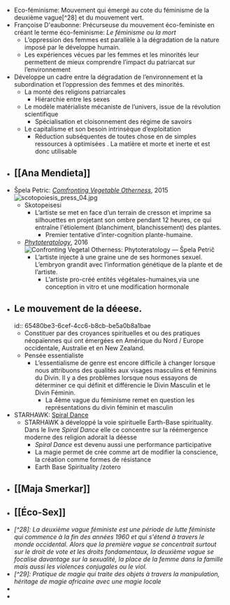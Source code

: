 - Eco-féminisme: Mouvement qui émergé au cote du féminisme de la deuxième vague[^28] et du mouvement vert.
- Françoise D'eaubonne: Précurseuse du mouvement éco-feministe en créant le terme éco-feminisme: *Le féminisme ou la mort*
	- L’oppression des femmes est parallèle à la dégradation de la nature imposé par le développe humain.
	- Les expériences vécues par les femmes et les minorités leur permettent de mieux comprendre l’impact du patriarcat sur l’environnement
- Développe un cadre entre la dégradation de l’environnement et la subordination et l’oppression des femmes et des minorités.
	- La monté des religions patriarcales
		- Hiérarchie entre les sexes
	- Le modèle matérialiste mécaniste de l’univers, issue de la révolution scientifique
		- Spécialisation et cloisonnement des régime de savoirs
	- Le capitalisme et son besoin intrinsèque d’exploitation
		- Réduction subséquentes de toutes chose en de simples ressources à optimisées . La matière et morte et inerte et est donc utilisable
- ## [[Ana Mendieta]]
- Špela Petric: [*Comfronting Vegetable Otherness*](https://www.spelapetric.org/scotopoiesis), 2015 ![scotopoiesis_press_04.jpg](https://images.squarespace-cdn.com/content/v1/5aeca48a506fbe863b23a8b6/1525552300442-FEP7QGQK17Y9ULKP8HCH/scotopoiesis_press_04.jpg)
	- Skotopeisesi
		- L’artiste se met en face d’un terrain de cresson et imprime sa silhouettes en projetant son ombre pendant 12 heures, ce qui entraîne l'étiolement (blanchiment, blanchissement) des plantes.
			- Premier tentative d’inter-cognition plante-humaine.
	- [*Phytoteratology*](https://www.spelapetric.org/phytoteratology), 2016 ![Confronting Vegetal Otherness: Phytoteratology — Špela Petrič](https://images.squarespace-cdn.com/content/v1/5aeca48a506fbe863b23a8b6/1534189733741-1EUWR4JLBX43M635NE6J/MG_6180.jpg)
		- L’artiste injecte à une graine une de ses hormones sexuel. L’embryon grandit avec l’information génétique de la plante et de l’artiste.
			- L’artiste pro-créé entités végétales-humaines,via une conception in vitro et une modification hormonale
- ## Le mouvement de la déeese.
  id:: 65480be3-6cef-4cc6-b8cb-be5a0b8a1bae
	- Constituer par des croyances spirituelles et ou des pratiques néopaïennes qui ont émergées en Amérique du Nord / Europe occidentale, Australie et en New Zealand.
	- Pensée essentialiste
		- L’essentialisme de genre est encore difficile à changer lorsque nous attribuons des qualités aux visages masculins et féminins du Divin. Il y a des problèmes lorsque nous essayons de déterminer ce qui définit et différencie le Divin Masculin et le Divin Féminin.
			- La 4ème vague du féminisme remet en question les représentations du divin féminin et masculin
- STARHAWK: [Spiral Dance](https://starhawk.org/writing/books/the-spiral-dance/)
	- STARHAWK à développé la voie spirituelle Earth-Base spirituality. Dans le livre *Spiral Dance* elle ce concentre sur la réémergence moderne des religion adorait la déesse
		- *Spiral Dance* est devenu aussi une performance participative
		- La magie permet de crée comme art de modifier la conscience, la création comme formes de résistance
		- Earth Base Spirituality /zotero
- ## [[Maja Smerkar]]
- ## [[Éco-Sex]]
- *[^28]: La deuxième vague féministe est une période de lutte féministe qui commence à la fin des années 1960 et qui s'étend à travers le monde occidental. Alors que la première vague se concentrait surtout sur le droit de vote et les droits fondamentaux, la deuxième vague se focalise davantage sur la sexualité, la place de la femme dans la famille mais aussi les violences conjugales ou le viol.*
- *[^29]: Pratique de magie qui traite des objets à travers la manipulation, héritage de magie africaine avec une magie locale*
-
-